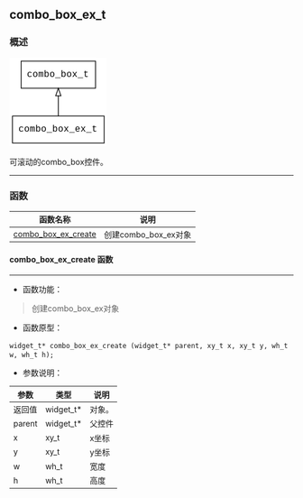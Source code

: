 ## combo\_box\_ex\_t
### 概述
![image](images/combo_box_ex_t_0.png)

可滚动的combo_box控件。

----------------------------------
### 函数
<p id="combo_box_ex_t_methods">

| 函数名称 | 说明 | 
| -------- | ------------ | 
| <a href="#combo_box_ex_t_combo_box_ex_create">combo\_box\_ex\_create</a> | 创建combo_box_ex对象 |
#### combo\_box\_ex\_create 函数
-----------------------

* 函数功能：

> <p id="combo_box_ex_t_combo_box_ex_create">创建combo_box_ex对象


* 函数原型：

```
widget_t* combo_box_ex_create (widget_t* parent, xy_t x, xy_t y, wh_t w, wh_t h);
```

* 参数说明：

| 参数 | 类型 | 说明 |
| -------- | ----- | --------- |
| 返回值 | widget\_t* | 对象。 |
| parent | widget\_t* | 父控件 |
| x | xy\_t | x坐标 |
| y | xy\_t | y坐标 |
| w | wh\_t | 宽度 |
| h | wh\_t | 高度 |
